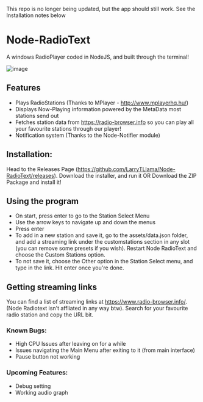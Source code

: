 This repo is no longer being updated, but the app should still work. See the Installation notes below

# Node-RadioText
A windows RadioPlayer coded in NodeJS, and built through the terminal!

![image](https://user-images.githubusercontent.com/79579625/170117700-ea07bf1b-77eb-40dc-8e00-08c6fa117a66.png)


## Features
- Plays RadioStations (Thanks to MPlayer - http://www.mplayerhq.hu/)
- Displays Now-Playing information powered by the MetaData most stations send out
- Fetches station data from https://radio-browser.info so you can play all your favourite stations through our player!
- Notification system (Thanks to the Node-Notifier module)

## Installation:
Head to the Releases Page (https://github.com/LarryTLlama/Node-RadioText/releases). 
Download the installer, and run it OR Download the ZIP Package and install it!


## Using the program
- On start, press enter to go to the Station Select Menu
- Use the arrow keys to navigate up and down the menus
- Press enter
- To add in a new station and save it, go to the assets/data.json folder, and add a streaming link under the customstations section in any slot (you can remove some presets if you wish). Restart Node RadioText and choose the Custom Stations option.
- To not save it, choose the Other option in the Station Select menu, and type in the link. Hit enter once you're done.

## Getting streaming links
You can find a list of streaming links at https://www.radio-browser.info/. (Node Radiotext isn't affliated in any way btw).
Search for your favourite radio station and copy the URL bit.

### Known Bugs:
- High CPU Issues after leaving on for a while
- Issues navigating the Main Menu after exiting to it (from main interface)
- Pause button not working

### Upcoming Features:
- Debug setting
- Working audio graph

